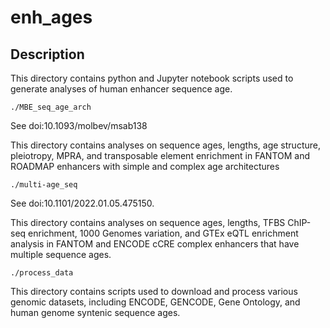 # enh_ages

## Description

This directory contains python and Jupyter notebook scripts used to generate analyses of human enhancer sequence age. 

    ./MBE_seq_age_arch
  
  See doi:10.1093/molbev/msab138
  
  This directory contains analyses on sequence ages, lengths, age structure, pleiotropy, MPRA, and transposable element enrichment in FANTOM and ROADMAP enhancers with simple and complex age architectures

    ./multi-age_seq

  See doi:10.1101/2022.01.05.475150. 
  
  This directory contains analyses on sequence ages, lengths, TFBS ChIP-seq enrichment, 1000 Genomes variation, and GTEx eQTL enrichment analysis in FANTOM and ENCODE cCRE complex enhancers that have multiple sequence ages. 
  
    ./process_data
    
  This directory contains scripts used to download and process various genomic datasets, including ENCODE, GENCODE, Gene Ontology, and human genome syntenic sequence ages. 
